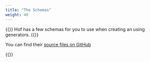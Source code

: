 ```yaml
---
title: "The Schemas"
weight: 40
---
```


{{<lead>}}
Hof has a few schemas for you to use when creating an using generators.
{{</lead>}}

You can find their [source files on GitHub](https://github.com/hofstadter-io/hof/tree/_dev/schema/gen)

{{<childpages>}}
